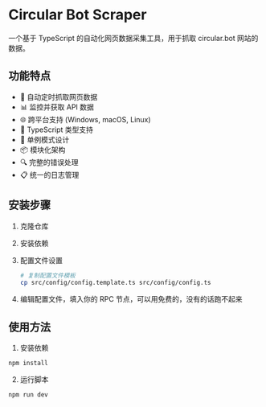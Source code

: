 # Circular Bot Scraper

一个基于 TypeScript 的自动化网页数据采集工具，用于抓取 circular.bot 网站的数据。

## 功能特点

- 🔄 自动定时抓取网页数据
- 📊 监控并获取 API 数据
- 🌐 跨平台支持 (Windows, macOS, Linux)
- 📝 TypeScript 类型支持
- 🎯 单例模式设计
- 📦 模块化架构
- 🔍 完整的错误处理
- 📋 统一的日志管理

## 安装步骤

1. 克隆仓库
2. 安装依赖
3. 配置文件设置

   ```bash
   # 复制配置文件模板
   cp src/config/config.template.ts src/config/config.ts
   ```

4. 编辑配置文件，填入你的 RPC 节点，可以用免费的，没有的话跑不起来

## 使用方法

1. 安装依赖

```bash
npm install
```

2. 运行脚本

```bash
npm run dev
```
